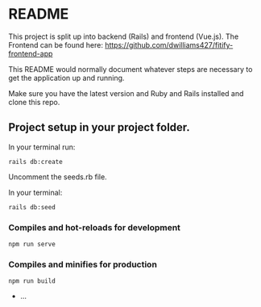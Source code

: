 # README

This project is split up into backend (Rails) and frontend (Vue.js). The Frontend can be found here: https://github.com/dwilliams427/fitify-frontend-app

This README would normally document whatever steps are necessary to get the
application up and running.

Make sure you have the latest version and Ruby and Rails installed and clone this repo.

## Project setup in your project folder.
In your terminal run:
```
rails db:create 
```

Uncomment the seeds.rb file.

In your terminal:
```
rails db:seed
```

### Compiles and hot-reloads for development
```
npm run serve
```

### Compiles and minifies for production
```
npm run build
```

* ...
